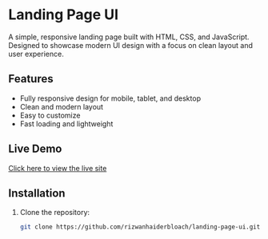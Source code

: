 # Landing Page UI

A simple, responsive landing page built with HTML, CSS, and JavaScript. Designed to showcase modern UI design with a focus on clean layout and user experience.

## Features
- Fully responsive design for mobile, tablet, and desktop
- Clean and modern layout
- Easy to customize
- Fast loading and lightweight

## Live Demo
[Click here to view the live site](https://rizwanhaiderbloach.github.io/landing-page-ui/)

## Installation
1. Clone the repository:
   ```bash
   git clone https://github.com/rizwanhaiderbloach/landing-page-ui.git
